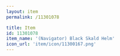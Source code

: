 ```yaml
---
layout: item
permalink: /11301078

title: Item
id: 11301078
item_name: '(Navigator) Black Skald Helm'
icon_url: 'item/icon/11300167.png'
---
```

